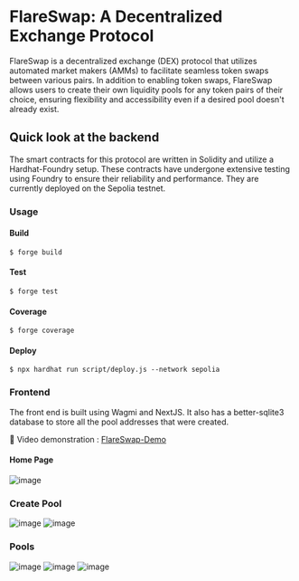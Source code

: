 # FlareSwap: A Decentralized Exchange Protocol

FlareSwap is a decentralized exchange (DEX) protocol that utilizes automated market makers (AMMs) to facilitate seamless token swaps between various pairs. In addition to enabling token swaps, FlareSwap allows users to create their own liquidity pools for any token pairs of their choice, ensuring flexibility and accessibility even if a desired pool doesn't already exist.


## Quick look at the backend

The smart contracts for this protocol are written in Solidity and utilize a Hardhat-Foundry setup. These contracts have undergone extensive testing using Foundry to ensure their reliability and performance. They are currently deployed on the Sepolia testnet.


### Usage

#### Build

```shell
$ forge build
```

#### Test

```shell
$ forge test
```

#### Coverage

```shell
$ forge coverage
```


#### Deploy

```shell
$ npx hardhat run script/deploy.js --network sepolia
```

### Frontend

The front end is built using Wagmi and NextJS. It also has a better-sqlite3 database to store all the pool addresses that were created. 

🎥 Video demonstration : [FlareSwap-Demo](https://www.youtube.com/watch?v=hgBCvz9OdFU)

#### Home Page
![image](https://github.com/user-attachments/assets/d365c907-b06b-42f5-a3e3-d07a2273d8dc)

### Create Pool 

![image](https://github.com/user-attachments/assets/27db9b0b-0b63-4609-aad3-972915566c14)
![image](https://github.com/user-attachments/assets/a28bd32c-fa9c-4113-8909-ad50918dc4c6)


### Pools 

![image](https://github.com/user-attachments/assets/b89867e9-8a8b-44b1-a610-e9abbeba5643)
![image](https://github.com/user-attachments/assets/37934370-a765-4f51-bfe8-c326999e2e63)
![image](https://github.com/user-attachments/assets/9b83c765-a992-473a-aa52-87ca438ee7b9)
